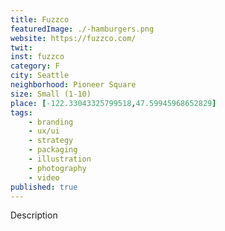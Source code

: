 ```yaml
---
title: Fuzzco
featuredImage: ./-hamburgers.png
website: https://fuzzco.com/
twit: 
inst: fuzzco
category: F
city: Seattle
neighborhood: Pioneer Square
size: Small (1-10)
place: [-122.33043325799518,47.59945968652829]
tags:
    - branding
    - ux/ui
    - strategy
    - packaging
    - illustration
    - photography
    - video
published: true
---
```


Description
